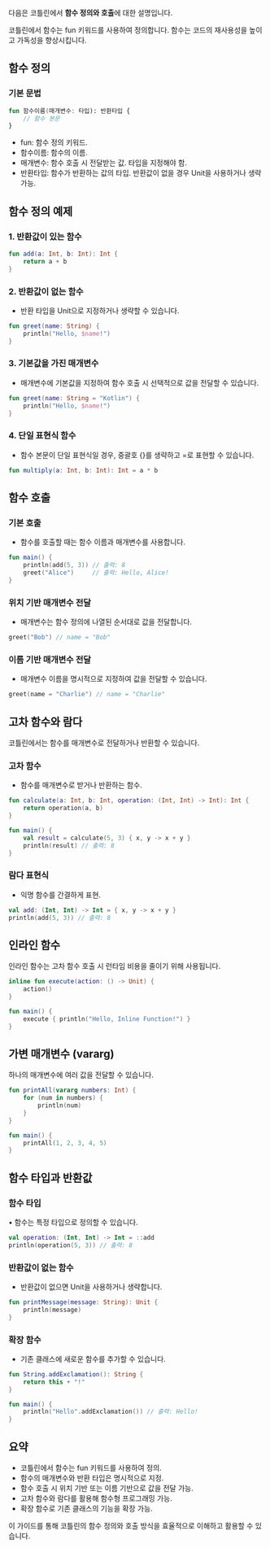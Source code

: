 
다음은 코틀린에서 **함수 정의와 호출**에 대한 설명입니다.


코틀린에서 함수는 fun 키워드를 사용하여 정의합니다. 함수는 코드의 재사용성을 높이고 가독성을 향상시킵니다.

## 함수 정의

### 기본 문법

```kotlin
fun 함수이름(매개변수: 타입): 반환타입 {
    // 함수 본문
}
```

- fun: 함수 정의 키워드.
- 함수이름: 함수의 이름.
- 매개변수: 함수 호출 시 전달받는 값. 타입을 지정해야 함.
- 반환타입: 함수가 반환하는 값의 타입. 반환값이 없을 경우 Unit을 사용하거나 생략 가능.

## 함수 정의 예제

### 1. 반환값이 있는 함수

```kotlin
fun add(a: Int, b: Int): Int {
    return a + b
}
```

### 2. 반환값이 없는 함수

- 반환 타입을 Unit으로 지정하거나 생략할 수 있습니다.

```kotlin
fun greet(name: String) {
    println("Hello, $name!")
}
```

### 3. 기본값을 가진 매개변수

- 매개변수에 기본값을 지정하여 함수 호출 시 선택적으로 값을 전달할 수 있습니다.

```kotlin
fun greet(name: String = "Kotlin") {
    println("Hello, $name!")
}
```

### 4. 단일 표현식 함수

- 함수 본문이 단일 표현식일 경우, 중괄호 {}를 생략하고 =로 표현할 수 있습니다.

```kotlin
fun multiply(a: Int, b: Int): Int = a * b
```

## 함수 호출

### 기본 호출

- 함수를 호출할 때는 함수 이름과 매개변수를 사용합니다.

```kotlin
fun main() {
    println(add(5, 3)) // 출력: 8
    greet("Alice")     // 출력: Hello, Alice!
}
```

### 위치 기반 매개변수 전달

- 매개변수는 함수 정의에 나열된 순서대로 값을 전달합니다.

```kotlin
greet("Bob") // name = "Bob"
```

### 이름 기반 매개변수 전달

- 매개변수 이름을 명시적으로 지정하여 값을 전달할 수 있습니다.

```kotlin
greet(name = "Charlie") // name = "Charlie"
```

## 고차 함수와 람다

코틀린에서는 함수를 매개변수로 전달하거나 반환할 수 있습니다.

### 고차 함수

- 함수를 매개변수로 받거나 반환하는 함수.

```kotlin
fun calculate(a: Int, b: Int, operation: (Int, Int) -> Int): Int {
    return operation(a, b)
}

fun main() {
    val result = calculate(5, 3) { x, y -> x + y }
    println(result) // 출력: 8
}
```

### 람다 표현식

- 익명 함수를 간결하게 표현.

```kotlin
val add: (Int, Int) -> Int = { x, y -> x + y }
println(add(5, 3)) // 출력: 8
```

## 인라인 함수

인라인 함수는 고차 함수 호출 시 런타임 비용을 줄이기 위해 사용됩니다.

```kotlin
inline fun execute(action: () -> Unit) {
    action()
}

fun main() {
    execute { println("Hello, Inline Function!") }
}
```

## 가변 매개변수 (vararg)

하나의 매개변수에 여러 값을 전달할 수 있습니다.

```kotlin
fun printAll(vararg numbers: Int) {
    for (num in numbers) {
        println(num)
    }
}

fun main() {
    printAll(1, 2, 3, 4, 5)
}
```

## 함수 타입과 반환값

### 함수 타입

• 함수는 특정 타입으로 정의할 수 있습니다.

```kotlin
val operation: (Int, Int) -> Int = ::add
println(operation(5, 3)) // 출력: 8
```

### 반환값이 없는 함수

- 반환값이 없으면 Unit을 사용하거나 생략합니다.

```kotlin
fun printMessage(message: String): Unit {
    println(message)
}
```

### 확장 함수

- 기존 클래스에 새로운 함수를 추가할 수 있습니다.

```kotlin
fun String.addExclamation(): String {
    return this + "!"
}

fun main() {
    println("Hello".addExclamation()) // 출력: Hello!
}
```

## 요약

- 코틀린에서 함수는 fun 키워드를 사용하여 정의.
- 함수의 매개변수와 반환 타입은 명시적으로 지정.
- 함수 호출 시 위치 기반 또는 이름 기반으로 값을 전달 가능.
- 고차 함수와 람다를 활용해 함수형 프로그래밍 가능.
- 확장 함수로 기존 클래스의 기능을 확장 가능.

이 가이드를 통해 코틀린의 함수 정의와 호출 방식을 효율적으로 이해하고 활용할 수 있습니다.
